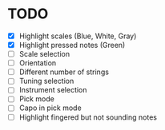 # TODO

- [x] Highlight scales (Blue, White, Gray)
- [x] Highlight pressed notes (Green)
- [ ] Scale selection
- [ ] Orientation
- [ ] Different number of strings
- [ ] Tuning selection
- [ ] Instrument selection
- [ ] Pick mode
- [ ] Capo in pick mode
- [ ] Highlight fingered but not sounding notes
